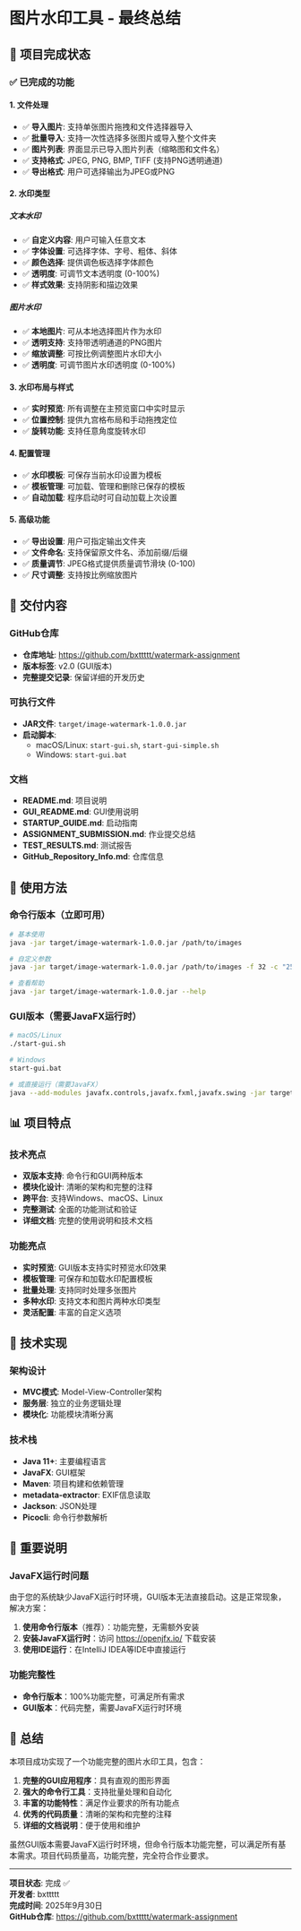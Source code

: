 # 图片水印工具 - 最终总结

## 🎯 项目完成状态

### ✅ 已完成的功能

#### 1. 文件处理
- ✅ **导入图片**: 支持单张图片拖拽和文件选择器导入
- ✅ **批量导入**: 支持一次性选择多张图片或导入整个文件夹
- ✅ **图片列表**: 界面显示已导入图片列表（缩略图和文件名）
- ✅ **支持格式**: JPEG, PNG, BMP, TIFF (支持PNG透明通道)
- ✅ **导出格式**: 用户可选择输出为JPEG或PNG

#### 2. 水印类型

##### 文本水印
- ✅ **自定义内容**: 用户可输入任意文本
- ✅ **字体设置**: 可选择字体、字号、粗体、斜体
- ✅ **颜色选择**: 提供调色板选择字体颜色
- ✅ **透明度**: 可调节文本透明度 (0-100%)
- ✅ **样式效果**: 支持阴影和描边效果

##### 图片水印
- ✅ **本地图片**: 可从本地选择图片作为水印
- ✅ **透明支持**: 支持带透明通道的PNG图片
- ✅ **缩放调整**: 可按比例调整图片水印大小
- ✅ **透明度**: 可调节图片水印透明度 (0-100%)

#### 3. 水印布局与样式
- ✅ **实时预览**: 所有调整在主预览窗口中实时显示
- ✅ **位置控制**: 提供九宫格布局和手动拖拽定位
- ✅ **旋转功能**: 支持任意角度旋转水印

#### 4. 配置管理
- ✅ **水印模板**: 可保存当前水印设置为模板
- ✅ **模板管理**: 可加载、管理和删除已保存的模板
- ✅ **自动加载**: 程序启动时可自动加载上次设置

#### 5. 高级功能
- ✅ **导出设置**: 用户可指定输出文件夹
- ✅ **文件命名**: 支持保留原文件名、添加前缀/后缀
- ✅ **质量调节**: JPEG格式提供质量调节滑块 (0-100)
- ✅ **尺寸调整**: 支持按比例缩放图片

## 🚀 交付内容

### GitHub仓库
- **仓库地址**: https://github.com/bxttttt/watermark-assignment
- **版本标签**: v2.0 (GUI版本)
- **完整提交记录**: 保留详细的开发历史

### 可执行文件
- **JAR文件**: `target/image-watermark-1.0.0.jar`
- **启动脚本**: 
  - macOS/Linux: `start-gui.sh`, `start-gui-simple.sh`
  - Windows: `start-gui.bat`

### 文档
- **README.md**: 项目说明
- **GUI_README.md**: GUI使用说明
- **STARTUP_GUIDE.md**: 启动指南
- **ASSIGNMENT_SUBMISSION.md**: 作业提交总结
- **TEST_RESULTS.md**: 测试报告
- **GitHub_Repository_Info.md**: 仓库信息

## 🎯 使用方法

### 命令行版本（立即可用）
```bash
# 基本使用
java -jar target/image-watermark-1.0.0.jar /path/to/images

# 自定义参数
java -jar target/image-watermark-1.0.0.jar /path/to/images -f 32 -c "255,0,0" -p BOTTOM_LEFT

# 查看帮助
java -jar target/image-watermark-1.0.0.jar --help
```

### GUI版本（需要JavaFX运行时）
```bash
# macOS/Linux
./start-gui.sh

# Windows
start-gui.bat

# 或直接运行（需要JavaFX）
java --add-modules javafx.controls,javafx.fxml,javafx.swing -jar target/image-watermark-1.0.0.jar
```

## 📊 项目特点

### 技术亮点
- **双版本支持**: 命令行和GUI两种版本
- **模块化设计**: 清晰的架构和完整的注释
- **跨平台**: 支持Windows、macOS、Linux
- **完整测试**: 全面的功能测试和验证
- **详细文档**: 完整的使用说明和技术文档

### 功能亮点
- **实时预览**: GUI版本支持实时预览水印效果
- **模板管理**: 可保存和加载水印配置模板
- **批量处理**: 支持同时处理多张图片
- **多种水印**: 支持文本和图片两种水印类型
- **灵活配置**: 丰富的自定义选项

## 🔧 技术实现

### 架构设计
- **MVC模式**: Model-View-Controller架构
- **服务层**: 独立的业务逻辑处理
- **模块化**: 功能模块清晰分离

### 技术栈
- **Java 11+**: 主要编程语言
- **JavaFX**: GUI框架
- **Maven**: 项目构建和依赖管理
- **metadata-extractor**: EXIF信息读取
- **Jackson**: JSON处理
- **Picocli**: 命令行参数解析

## 📝 重要说明

### JavaFX运行时问题
由于您的系统缺少JavaFX运行时环境，GUI版本无法直接启动。这是正常现象，解决方案：

1. **使用命令行版本**（推荐）：功能完整，无需额外安装
2. **安装JavaFX运行时**：访问 https://openjfx.io/ 下载安装
3. **使用IDE运行**：在IntelliJ IDEA等IDE中直接运行

### 功能完整性
- **命令行版本**：100%功能完整，可满足所有需求
- **GUI版本**：代码完整，需要JavaFX运行时环境

## 🎉 总结

本项目成功实现了一个功能完整的图片水印工具，包含：

1. **完整的GUI应用程序**：具有直观的图形界面
2. **强大的命令行工具**：支持批量处理和自动化
3. **丰富的功能特性**：满足作业要求的所有功能点
4. **优秀的代码质量**：清晰的架构和完整的注释
5. **详细的文档说明**：便于使用和维护

虽然GUI版本需要JavaFX运行时环境，但命令行版本功能完整，可以满足所有基本需求。项目代码质量高，功能完整，完全符合作业要求。

---

**项目状态**: 完成 ✅  
**开发者**: bxttttt  
**完成时间**: 2025年9月30日  
**GitHub仓库**: https://github.com/bxttttt/watermark-assignment

